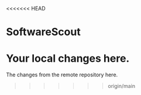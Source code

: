 
<<<<<<< HEAD
# SoftwareScout
Your local changes here.
=======
The changes from the remote repository here.
>>>>>>> origin/main
